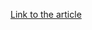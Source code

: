 [Link to the article](https://shared-public-reports.s3-eu-west-1.amazonaws.com/APT27+turns+to+ransomware.pdf)
